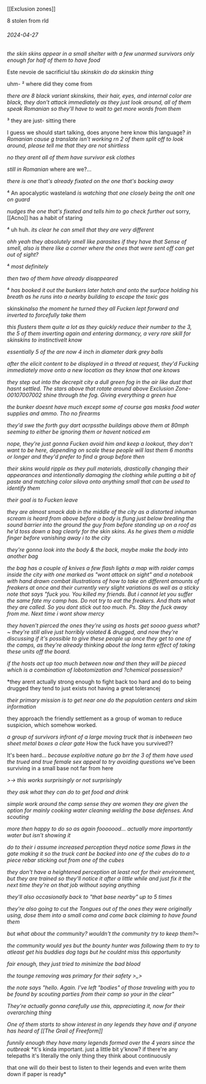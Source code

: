 [[Exclusion zones]]

8 stolen from rld 
###### 2024-04-27
*the skin skins appear in a small shelter with a few unarmed survivors only enough for half of them to have food*

Este nevoie de sacrificiul tău 
*skinskin do da skinskin thing*

uhm- ² where did they come from

*there are 8 black variant skinskins, their hair, eyes, and internal color are black, they don't attack immediately as they just look around, all of them speak Romanian so they'll have to wait to get more words from them*

³ they are just- sitting there

I guess we should start talking, does anyone here know this language?
*in Romanian cause g translate isn't working rn*
*2 of them split off to look around, please tell me that they are not shirtless*

*no they arent all of them have survivor esk clothes*

*still in Romanian*
where are we?...

*there is one that's already fixated on the one that's backing away*

⁴ An apocalyptic wasteland *is watching that one closely being the onlt one on guard*

*nudges the one that's fixated and tells him to go check further out*
sorry, [[Acno]] has a habit of staring

⁴ uh huh. *its clear he can smell that they are very different*

*ohh yeah they absolutely smell like parasites if they have that Sense of smell, also is there like a corner where the ones that were sent off can get out of sight?*

⁴ *most definitely*

*then two of them have already disappeared*

⁴ *has booked it out the bunkers later hatch and onto the surface holding his breath as he runs into a nearby building to escape the toxic gas*

skinskin*also the moment he turned they all Fucken lept forward and inverted to forcefully take them*

*this flusters them quite a lot as they quickly reduce their number to the 3, the 5 of them inverting again and entering dormancy, a very rare skill for skinskins to instinctivelt know*

*essentially 5 of the  are now 4 inch in diameter dark grey balls*

*after the elicit content to be displayed in a thread at request, they'd Fucking immediately move onto a new location as they know that one knows*

*they step out into the decrepit city a dull green fog in the air like dust that hasnt settled. The stars above that rotate around above Exclusion Zone-00107007002 shine through the fog. Giving everything a green hue*

*the bunker doesnt have much except some of course gas masks food water supplies and ammo. Tho no firearms*

*they'd swe the forth guy dart acrpssthe buildings above them at 80mph seeming to either be ignoring them or havent noticed em*

*nope, they're just gonna Fucken avoid him and keep a lookout, they don't want to be here, depending on scale these people will last them 6 months or longer and they'd prefer to find a group before then*

*their skins would ripple as they pull materials, drastically changing their appearances and intentionally damaging the clothing while putting a bit of paste and matching color silova onto anything small that can be used to identify them*

*their goal is to Fucken leave*

*they are almost smack dab in the middle of the city as a distorted inhuman scream is heard from above before a body is flung just below brealing the sound barrier into the ground the guy from before standing up on a roof as he'd toss down a bag clearly for the skin skins. As he gives them a middle finger before vanishing away i to the city*

*they're gonna look into the body & the back, maybe make the body into another bag*

*the bag has a couple of knives a few flash lights a map with raider camps inside the city with one marked as "wont attack on sight" and a notebook with hand drawn combat illustrations of how to take on different amounts of freakers at once and their currently very slight variations as well as a sticky note that says "fuck you. You killed my friends. But i cannot let you suffer the same fate my camp has. Do not try to eat the freakers. And thats what they are called. So you dont stick out too much. Ps. Stay the fuck away from me. Next time i wont show mercy*

*they haven't pierced the ones they're using as hosts get soooo guess what?~*
*they're still alive just horribly violated & drugged, and now they're discussing if it's possible to give these people up once they get to one of the camps, as they're already thinking about the long term effect of taking these units off the board.*

*if the hosts act up too much  between now and then they will be pieced which is a combination of lobotomization and ?chemical possession?*

*they arent actually strong enough to fight back too hard and do to being drugged they tend to just exists not having a great tolerancej

*their primary mission is to get near one do the population centers and skim information*

they approach the friendly settlement as a group of woman to reduce suspicion, which somehow worked.

*a group of survivors infront of a large moving truck that is inbetween two sheet metal boxes a clear gate* How the fuck have you survived??

It's been hard...
*because exploitive nature go brr the 3 of them have used the trued and true female sex appeal to try avoiding questions*
we've been surviving in a small base not far from here

*>-> this works surprisingly or not surprisingly*

*they ask what they can do to get food and drink*

*simple work around the camp sense they are women they are given the option for mainly cooking water cleaning welding the base defenses. And scouting*

*more then happy to do so as again fooooood... actually more importantly water but isn't showing it*

*do to their i assume increased perception theyd notice some flaws in the gate making it so the truck cant be backed into one of the cubes do to a piece rebar sticking out from one of the cubes*

*they don't have a heightened perception at least not for their environment, but they are trained so they'll notice it after a little while and just fix it the next time they're on that job without saying anything*

*they'll also occasionally back to "that base nearby" up to 5 times*

*they're also going to cut the Tongues out of the ones they were originally using, dose them into a small coma and come back claiming to have found them*

*but what about the community?
wouldn't the community try to keep them?~*

*the community would yes but the bounty hunter was following them to try to atleast get his buddies dog tags but he couldnt miss this opportunity*

*fair enough, they just tried to minimize the bad blood*

*the tounge removing was primary for their safety >_>*

*the note says "hello. Again. I've left "bodies" of those traveling with you to be found by scouting parties from their camp so your in the clear"*

*They're actually gonna carefully use this, appreciating it, now for their overarching thing*

*One of them starts to show interest in any legends they have and if anyone has heard of [[The Grail of Freeform]]*

*funnily enough they have many legends formed over the 4 years since the outbreak*
*it's kinda important. just a little bit y'know?
if there're any telepaths it's literally the only thing they think about continuously

that one will do their best to listen to their legends and even write them down if paper is ready*


